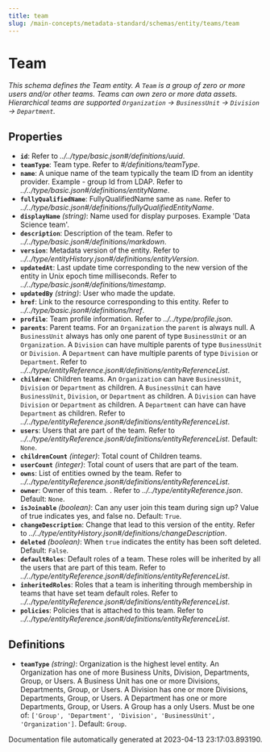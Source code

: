 ```yaml
---
title: team
slug: /main-concepts/metadata-standard/schemas/entity/teams/team
---
```


# Team

*This schema defines the Team entity. A `Team` is a group of zero or more users and/or other teams. Teams can own zero or more data assets. Hierarchical teams are supported `Organization` -> `BusinessUnit` -> `Division` -> `Department`.*

## Properties

- **`id`**: Refer to *../../type/basic.json#/definitions/uuid*.
- **`teamType`**: Team type. Refer to *#/definitions/teamType*.
- **`name`**: A unique name of the team typically the team ID from an identity provider. Example - group Id from LDAP. Refer to *../../type/basic.json#/definitions/entityName*.
- **`fullyQualifiedName`**: FullyQualifiedName same as `name`. Refer to *../../type/basic.json#/definitions/fullyQualifiedEntityName*.
- **`displayName`** *(string)*: Name used for display purposes. Example 'Data Science team'.
- **`description`**: Description of the team. Refer to *../../type/basic.json#/definitions/markdown*.
- **`version`**: Metadata version of the entity. Refer to *../../type/entityHistory.json#/definitions/entityVersion*.
- **`updatedAt`**: Last update time corresponding to the new version of the entity in Unix epoch time milliseconds. Refer to *../../type/basic.json#/definitions/timestamp*.
- **`updatedBy`** *(string)*: User who made the update.
- **`href`**: Link to the resource corresponding to this entity. Refer to *../../type/basic.json#/definitions/href*.
- **`profile`**: Team profile information. Refer to *../../type/profile.json*.
- **`parents`**: Parent teams. For an `Organization` the `parent` is always null. A `BusinessUnit` always has only one parent of type `BusinessUnit` or an `Organization`. A `Division` can have multiple parents of type `BusinessUnit` or `Division`. A `Department` can have multiple parents of type `Division` or `Department`. Refer to *../../type/entityReference.json#/definitions/entityReferenceList*.
- **`children`**: Children teams. An `Organization` can have `BusinessUnit`, `Division` or `Department` as children. A `BusinessUnit` can have `BusinessUnit`, `Division`, or `Department` as children. A `Division` can have `Division` or `Department` as children. A `Department` can have can have `Department` as children. Refer to *../../type/entityReference.json#/definitions/entityReferenceList*.
- **`users`**: Users that are part of the team. Refer to *../../type/entityReference.json#/definitions/entityReferenceList*. Default: `None`.
- **`childrenCount`** *(integer)*: Total count of Children teams.
- **`userCount`** *(integer)*: Total count of users that are part of the team.
- **`owns`**: List of entities owned by the team. Refer to *../../type/entityReference.json#/definitions/entityReferenceList*.
- **`owner`**: Owner of this team. . Refer to *../../type/entityReference.json*. Default: `None`.
- **`isJoinable`** *(boolean)*: Can any user join this team during sign up? Value of true indicates yes, and false no. Default: `True`.
- **`changeDescription`**: Change that lead to this version of the entity. Refer to *../../type/entityHistory.json#/definitions/changeDescription*.
- **`deleted`** *(boolean)*: When `true` indicates the entity has been soft deleted. Default: `False`.
- **`defaultRoles`**: Default roles of a team. These roles will be inherited by all the users that are part of this team. Refer to *../../type/entityReference.json#/definitions/entityReferenceList*.
- **`inheritedRoles`**: Roles that a team is inheriting through membership in teams that have set team default roles. Refer to *../../type/entityReference.json#/definitions/entityReferenceList*.
- **`policies`**: Policies that is attached to this team. Refer to *../../type/entityReference.json#/definitions/entityReferenceList*.
## Definitions

- **`teamType`** *(string)*: Organization is the highest level entity. An Organization has one of more Business Units, Division, Departments, Group, or Users. A Business Unit has one or more Divisions, Departments, Group, or Users. A Division has one or more Divisions, Departments, Group, or Users. A Department has one or more Departments, Group, or Users. A Group has a only Users. Must be one of: `['Group', 'Department', 'Division', 'BusinessUnit', 'Organization']`. Default: `Group`.


Documentation file automatically generated at 2023-04-13 23:17:03.893190.

